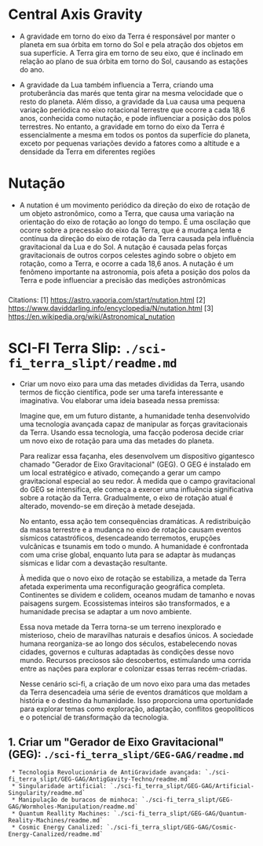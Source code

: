 # Central Axis Gravity

- A gravidade em torno do eixo da Terra é responsável por manter o planeta em sua órbita em torno do Sol
    e pela atração dos objetos em sua superfície. A Terra gira em torno de seu eixo,
     que é inclinado em relação ao plano de sua órbita em torno do Sol,
      causando as estações do ano.

- A gravidade da Lua também influencia a Terra, criando uma protuberância das marés que tenta girar na mesma velocidade que o resto do planeta.
    Além disso, a gravidade da Lua causa uma pequena variação periódica no eixo rotacional terrestre que ocorre a cada 18,6 anos, conhecida como nutação,
     e pode influenciar a posição dos polos terrestres. No entanto, a gravidade em torno do eixo da Terra
      é essencialmente a mesma em todos os pontos da superfície do planeta, exceto por pequenas variações
       devido a fatores como a altitude e a densidade da Terra em diferentes regiões

#####

# Nutação
- A nutation é um movimento periódico da direção do eixo de rotação de um objeto astronômico,
    como a Terra, que causa uma variação na orientação do eixo de rotação ao longo do tempo.
     É uma oscilação que ocorre sobre a precessão do eixo da Terra,
      que é a mudança lenta e contínua da direção do eixo de rotação da Terra causada pela influência gravitacional da Lua e do Sol.
       A nutação é causada pelas forças gravitacionais de outros corpos celestes agindo sobre o objeto em rotação, como a Terra, e ocorre a cada 18,6 anos.
        A nutação é um fenômeno importante na astronomia, pois afeta a posição dos polos da Terra e pode influenciar a precisão das medições astronômicas

#####

Citations:
[1] https://astro.vaporia.com/start/nutation.html
[2] https://www.daviddarling.info/encyclopedia/N/nutation.html
[3] https://en.wikipedia.org/wiki/Astronomical_nutation

# SCI-FI Terra Slip: `./sci-fi_terra_slipt/readme.md`
- Criar um novo eixo para uma das metades divididas da Terra, usando termos de ficção científica,
   pode ser uma tarefa interessante e imaginativa. Vou elaborar uma ideia baseada nessa premissa:
    
   Imagine que, em um futuro distante, a humanidade tenha desenvolvido uma tecnologia avançada capaz de manipular as forças gravitacionais da Terra.
    Usando essa tecnologia, uma facção poderosa decide criar um novo eixo de rotação para uma das metades do planeta.

   Para realizar essa façanha, eles desenvolvem um dispositivo gigantesco chamado "Gerador de Eixo Gravitacional" (GEG).
    O GEG é instalado em um local estratégico e ativado, começando a gerar um campo gravitacional especial ao seu redor.
   À medida que o campo gravitacional do GEG se intensifica, ele começa a exercer uma influência significativa sobre a rotação da Terra.
    Gradualmente, o eixo de rotação atual é alterado, movendo-se em direção à metade desejada.

   No entanto, essa ação tem consequências dramáticas.
    A redistribuição da massa terrestre e a mudança no eixo de rotação causam eventos sísmicos catastróficos, desencadeando terremotos,
     erupções vulcânicas e tsunamis em todo o mundo. A humanidade é confrontada com uma crise global,
      enquanto luta para se adaptar às mudanças sísmicas e lidar com a devastação resultante.
   
   À medida que o novo eixo de rotação se estabiliza, a metade da Terra afetada experimenta uma reconfiguração geográfica completa.
    Continentes se dividem e colidem, oceanos mudam de tamanho e novas paisagens surgem. Ecossistemas inteiros são transformados,
     e a humanidade precisa se adaptar a um novo ambiente.

   Essa nova metade da Terra torna-se um terreno inexplorado e misterioso, cheio de maravilhas naturais e desafios únicos.
    A sociedade humana reorganiza-se ao longo dos séculos, estabelecendo novas cidades, governos e culturas adaptadas às condições desse novo mundo.
     Recursos preciosos são descobertos, estimulando uma corrida entre as nações para explorar e colonizar essas terras recém-criadas.

   Nesse cenário sci-fi,
    a criação de um novo eixo para uma das metades da Terra desencadeia uma série de eventos dramáticos que moldam a história e o destino da humanidade.
    Isso proporciona uma oportunidade para explorar temas como exploração, adaptação, conflitos geopolíticos e o potencial de transformação da tecnologia.

## 1. Criar um "Gerador de Eixo Gravitacional" (GEG): `./sci-fi_terra_slipt/GEG-GAG/readme.md`
     * Tecnologia Revolucionária de AntiGravidade avançada: `./sci-fi_terra_slipt/GEG-GAG/AntigGavity-Techno/readme.md`
     * Singularidade artificial: `./sci-fi_terra_slipt/GEG-GAG/Artificial-Singularity/readme.md`
     * Manipulação de buracos de minhoca: `./sci-fi_terra_slipt/GEG-GAG/Wormholes-Manipulation/readme.md`
     * Quantum Reallity Machines: `./sci-fi_terra_slipt/GEG-GAG/Quantum-Reality-Machines/readme.md`
     * Cosmic Energy Canalized: `./sci-fi_terra_slipt/GEG-GAG/Cosmic-Energy-Canalized/readme.md`
